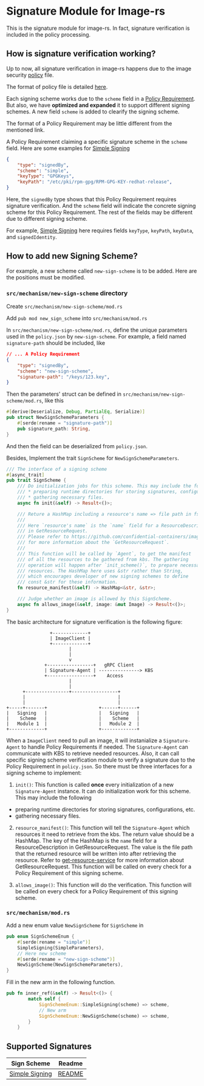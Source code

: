 # Signature Module for Image-rs

This is the signature module for image-rs. In fact, signature verification
is included in the policy processing.

## How is signature verification working?

Up to now, all signature verification in image-rs happens due to
the image security [policy](https://github.com/confidential-containers/image-rs/blob/main/docs/ccv1_image_security_design.md#policy) 
file.

The format of policy file is detailed [here](../docs/ccv1_image_security_design.md#policy).

Each signing scheme works due to the `scheme` field in a [Policy Requirement](https://github.com/containers/image/blob/main/docs/containers-policy.json.5.md#policy-requirements). But also, we have **optimized and expanded** it to support
different signing schemes. A new field `scheme` is added to clearify the signing scheme.

The format of a Policy Requirement may be little different from the mentioned link.

A Policy Requirement claiming a specific signature scheme in the `scheme` field.
Here are some examples for [Simple Signing](src/mechanism/simple/README.md)

```json
{
    "type": "signedBy",
    "scheme": "simple",
    "keyType": "GPGKeys",
    "keyPath": "/etc/pki/rpm-gpg/RPM-GPG-KEY-redhat-release",
}
```

Here, the `signedBy` type shows that this Policy Requirement
requires signature verification. And the `scheme` field will indicate
the concrete signing scheme for this Policy Requirement. The rest of the 
fields may be different due to different signing scheme. 

For example,
[Simple Signing](src/mechanism/simple/README.md) here requires fields
`keyType`, `keyPath`, `keyData`, and `signedIdentity`.

## How to add new Signing Scheme?

For example, a new scheme called `new-sign-scheme` is to be added.
Here are the positions must be modified.

### `src/mechanism/new-sign-scheme` directory
Create `src/mechanism/new-sign-scheme/mod.rs`

Add `pub mod new_sign_scheme` into  `src/mechanism/mod.rs`

In `src/mechanism/new-sign-scheme/mod.rs`, define the unique parameters 
used in the `policy.json` by `new-sign-scheme`.
For example, a field named `signature-path` should be included, like

```json
// ... A Policy Requirement
{
    "type": "signedBy",
    "scheme": "new-sign-scheme",
    "signature-path": "/keys/123.key",
}
```

Then the parameters' struct can be defined in `src/mechanism/new-sign-scheme/mod.rs`,
like this

```rust
#[derive(Deserialize, Debug, PartialEq, Serialize)]
pub struct NewSignSchemeParameters {
    #[serde(rename = "signature-path")]
    pub signature_path: String,
}
```
And then the field can be deserialized from `policy.json`.

Besides, Implement the trait `SignScheme` for `NewSignSchemeParameters`.
```rust
/// The interface of a signing scheme
#[async_trait]
pub trait SignScheme {
    /// Do initialization jobs for this scheme. This may include the following
    /// * preparing runtime directories for storing signatures, configurations, etc.
    /// * gathering necessary files.
    async fn init(&self) -> Result<()>;

    /// Reture a HashMap including a resource's name => file path in fs.
    /// 
    /// Here `resource's name` is the `name` field for a ResourceDescription
    /// in GetResourceRequest.
    /// Please refer to https://github.com/confidential-containers/image-rs/blob/main/docs/ccv1_image_security_design.md#get-resource-service
    /// for more information about the `GetResourceRequest`.
    /// 
    /// This function will be called by `Agent`, to get the manifest
    /// of all the resources to be gathered from kbs. The gathering
    /// operation will happen after `init_scheme()`, to prepare necessary
    /// resources. The HashMap here uses &str rather than String,
    /// which encourages developer of new signing schemes to define
    /// const &str for these information.
    fn resource_manifest(&self) -> HashMap<&str, &str>;

    /// Judge whether an image is allowed by this SignScheme.
    async fn allows_image(&self, image: &mut Image) -> Result<()>;
}
```

The basic architecture for signature verification is the following figure:

```plaintext
                +-------------+
                | ImageClient |
                +-------------+
                       |
                       |
                       v
              +-----------------+   gRPC Client
              | Signature-Agent | ---------------> KBS
              +-----------------+    Access
                       |
                       |
      +----------------+-----------------+
      |                                  |
      |                                  |
+-----+-------+                   +------+------+
|   Signing   |                   |   Signing   |
|    Scheme   |                   |    Scheme   |
|   Module 1  |                   |   Module 2  |
+-------------+                   +-------------+
```

When a `ImageClient` need to pull an image, it will instanialize
a `Signature-Agent` to handle Policy Requirements if needed.
The `Signature-Agent` can communicate with KBS to retrieve needed
resources. Also, it can call specific signing scheme verification
module to verify a signature due to the Policy Requirement in
`policy.json`. So there must be three interfaces for a signing
scheme to implement:
1. `init()`: This function is called **once** every
initialization of a new `Signature-Agent` instance.
It can do initialization work for this scheme. This may include the following
* preparing runtime directories for storing signatures, configurations, etc.
* gathering necessary files.

2. `resource_manifest()`: This function will tell the `Signature-Agent`
which resources it need to retrieve from the kbs. The return value should be
a HashMap. The key of the HashMap is the `name` field for a ResourceDescription
in GetResourceRequest. The value is the file path that the returned resource will be
written into after retrieving the resource. Refer to 
[get-resource-service](https://github.com/confidential-containers/image-rs/blob/main/docs/ccv1_image_security_design.md#get-resource-service)
for more information about GetResourceRequest. This function will be called
on every check for a Policy Requirement of this signing scheme.

3. `allows_image()`: This function will do the verification. This
function will be called on every check for a Policy Requirement of this signing scheme.

### `src/mechanism/mod.rs`

Add a new enum value `NewSignScheme` for `SignScheme` in 

```rust
pub enum SignSchemeEnum {
    #[serde(rename = "simple")]
    SimpleSigning(SimpleParameters),
    // Here new scheme
    #[serde(rename = "new-sign-scheme")]
    NewSignScheme(NewSignSchemeParameters),
}
```

Fill in the new arm in the following function. 
```rust
pub fn inner_ref(&self) -> Result<()> {
        match self {
            SignSchemeEnum::SimpleSigning(scheme) => scheme,
            // New arm
            SignSchemeEnum::NewSignScheme(scheme) => scheme,
        }
    }
```

## Supported Signatures

|Sign Scheme|Readme|
|---|---|
|[Simple Signing](src/mechanism/simple)| [README](src/mechanism/simple/README.md) |
